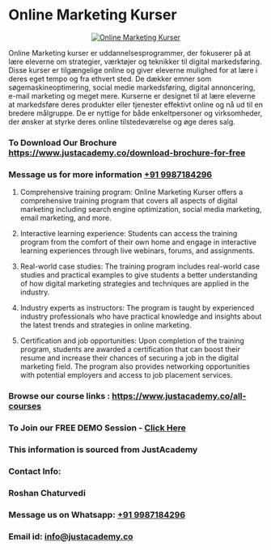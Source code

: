 # Online Marketing Kurser

<p align="center">
  <a href="https://justacademy.co/course-detail/digital-marketing">
    <img src="https://justacademy.co/storage2/course_image/1676636720_course_image.webp" alt="Online Marketing Kurser">
  </a>
</p>


Online Marketing kurser er uddannelsesprogrammer, der fokuserer på at lære eleverne om strategier, værktøjer og teknikker til digital markedsføring. Disse kurser er tilgængelige online og giver eleverne mulighed for at lære i deres eget tempo og fra ethvert sted. De dækker emner som søgemaskineoptimering, social medie markedsføring, digital annoncering, e-mail marketing og meget mere. Kurserne er designet til at lære eleverne at markedsføre deres produkter eller tjenester effektivt online og nå ud til en bredere målgruppe. De er nyttige for både enkeltpersoner og virksomheder, der ønsker at styrke deres online tilstedeværelse og øge deres salg.
### To Download Our Brochure https://www.justacademy.co/download-brochure-for-free
### Message us for more information [+91 9987184296](https://api.whatsapp.com/send?phone=919987184296)
1) Comprehensive training program: Online Marketing Kurser offers a comprehensive training program that covers all aspects of digital marketing including search engine optimization, social media marketing, email marketing, and more.

2) Interactive learning experience: Students can access the training program from the comfort of their own home and engage in interactive learning experiences through live webinars, forums, and assignments.

3) Real-world case studies: The training program includes real-world case studies and practical examples to give students a better understanding of how digital marketing strategies and techniques are applied in the industry.

4) Industry experts as instructors: The program is taught by experienced industry professionals who have practical knowledge and insights about the latest trends and strategies in online marketing.

5) Certification and job opportunities: Upon completion of the training program, students are awarded a certification that can boost their resume and increase their chances of securing a job in the digital marketing field. The program also provides networking opportunities with potential employers and access to job placement services.

### Browse our course links : https://www.justacademy.co/all-courses 
### To Join our FREE DEMO Session - [Click Here](https://www.justacademy.co/register-for-course-demo)


### This information is sourced from JustAcademy
### Contact Info:
### Roshan Chaturvedi
### Message us on Whatsapp: [+91 9987184296](https://api.whatsapp.com/send?phone=919987184296)
### Email id: [info@justacademy.co](mailto:info@justacademy.co)
                    